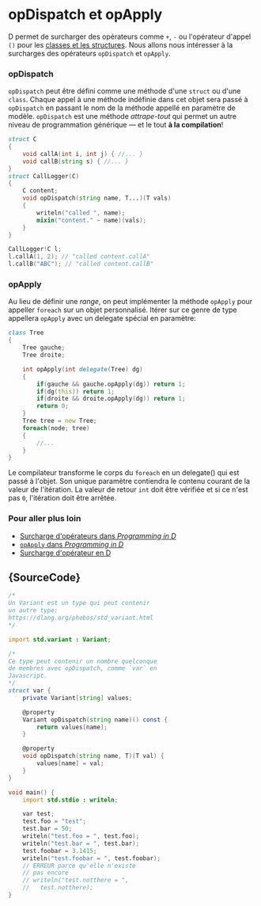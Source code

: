# opDispatch et opApply

D permet de surcharger des opérateurs comme `+`, `-` ou l'opérateur d'appel `()` pour les [classes et les structures](https://dlang.org/spec/operatoroverloading.html). Nous allons nous intéresser à la surcharges des opérateurs `opDispatch` et `opApply`.

### opDispatch

`opDispatch` peut être défini comme une méthode d'une `struct` ou d'une `class`. Chaque appel à une méthode indéfinie dans cet objet sera passé à `opDispatch` en passant le nom de la méthode appellé en paramètre de modèle. `opDispatch` est une méthode *attrape-tout* qui permet un autre niveau de programmation générique — et le tout **à la compilation**!

```d
struct C
{
    void callA(int i, int j) { //... }
    void callB(string s) { //... }
}
struct CallLogger(C)
{
    C content;
    void opDispatch(string name, T...)(T vals)
    {
        writeln("called ", name);
        mixin("content." ~ name)(vals);
    }
}

CallLogger!C l;
l.callA(1, 2); // "called content.callA"
l.callB("ABC"); // "called content.callB"
```

### opApply

Au lieu de définir une *range*, on peut implémenter la méthode `opApply` pour appeller `foreach` sur un objet personnalisé. Itérer sur ce genre de type appellera `opApply` avec un delegate spécial en paramètre:

```d
class Tree
{
    Tree gauche;
    Tree droite;

    int opApply(int delegate(Tree) dg)
    {
        if(gauche && gauche.opApply(dg)) return 1;
        if(dg(this)) return 1;
        if(droite && droite.opApply(dg)) return 1;
        return 0;
    }
    Tree tree = new Tree;
    foreach(node; tree)
    {
        //...
    }
}
```

Le compilateur transforme le corps du `foreach` en un delegate() qui est passé à l'objet. Son unique paramètre contiendra le contenu courant de la valeur de l'itération. La valeur de retour `int` doit être vérifiée et si ce n'est pas `0`, l'itération doit être arrêtée.

### Pour aller plus loin

- [Surcharge d'opérateurs dans _Programming in D_](http://ddili.org/ders/d.en/operator_overloading.html)
- [`opApply` dans _Programming in D_](http://ddili.org/ders/d.en/foreach_opapply.html)
- [Surcharge d'opérateur en D](https://dlang.org/spec/operatoroverloading.html)

## {SourceCode}

```d
/*
Un Variant est un type qui peut contenir
un autre type:
https://dlang.org/phobos/std_variant.html
*/

import std.variant : Variant;

/*
Ce type peut contenir un nombre quelconque
de membres avec opDispatch, comme `var` en 
Javascript.
*/
struct var {
    private Variant[string] values;

    @property
    Variant opDispatch(string name)() const {
        return values[name];
    }

    @property
    void opDispatch(string name, T)(T val) {
        values[name] = val;
    }
}

void main() {
    import std.stdio : writeln;

    var test;
    test.foo = "test";
    test.bar = 50;
    writeln("test.foo = ", test.foo);
    writeln("test.bar = ", test.bar);
    test.foobar = 3.1415;
    writeln("test.foobar = ", test.foobar);
    // ERREUR parce qu'elle n'existe
    // pas encore
    // writeln("test.notthere = ",
    //   test.notthere);
}
```